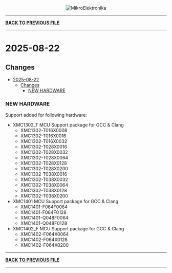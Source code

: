<p align="center">
  <img src="http://www.mikroe.com/img/designs/beta/logo_small.png?raw=true" alt="MikroElektronika"/>
</p>

---

**[BACK TO PREVIOUS FILE](../changelog.md)**

---

# 2025-08-22

## Changes

- [2025-08-22](#2025-08-22)
  - [Changes](#changes)
    - [NEW HARDWARE](#new-hardware)

### NEW HARDWARE

Support added for following hardware:

+ XMC1302_T MCU Support package for GCC & Clang
  + XMC1302-T016X0008
  + XMC1302-T016X0016
  + XMC1302-T016X0032
  + XMC1302-T028X0016
  + XMC1302-T028X0032
  + XMC1302-T028X0064
  + XMC1302-T028X0128
  + XMC1302-T028X0200
  + XMC1302-T038X0016
  + XMC1302-T038X0032
  + XMC1302-T038X0064
  + XMC1302-T038X0128
  + XMC1302-T038X0200
+ XMC1401 MCU Support package for GCC & Clang
  + XMC1401-F064F0064
  + XMC1401-F064F0128
  + XMC1401-Q048F0064
  + XMC1401-Q048F0128
+ XMC1402_F MCU Support package for GCC & Clang
  + XMC1402-F064X0064
  + XMC1402-F064X0128
  + XMC1402-F064X0200

---

**[BACK TO PREVIOUS FILE](../changelog.md)**

---
